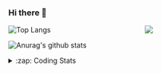 ### Hi there 👋

<!--
**tao8687/tao8687** is a ✨ _special_ ✨ repository because its `README.md` (this file) appears on your GitHub profile.

Here are some ideas to get you started:

- 🔭 I’m currently working on ...
- 🌱 I’m currently learning ...
- 👯 I’m looking to collaborate on ...
- 🤔 I’m looking for help with ...
- 💬 Ask me about ...
- 📫 How to reach me: ...
- 😄 Pronouns: ...
- ⚡ Fun fact: ...
-->

<img align='right' src="https://media.giphy.com/media/M9gbBd9nbDrOTu1Mqx/giphy.gif" width="230">

![Top Langs](https://github-readme-stats.vercel.app/api/top-langs/?username=tao8687&layout=compact&title_color=23238E&text_color=A67D3D)

![Anurag's github stats](https://github-readme-stats.vercel.app/api?username=tao8687&show_icons=true&&text_color=A67D3D&title_color=23238E&show_icons=false&count_private=true&hide=stars)

<details>
  <summary>:zap: Coding Stats</summary>
  <b>
<!--START_SECTION:waka-->
![Profile Views](http://img.shields.io/badge/Profile%20Views-36-blue)

**🐱 My Github Data** 

> 🏆 5 Contributions in the Year 2021
 > 
> 📦 583.3 kB Used in Github's Storage 
 > 
> 🚫 Not Opted to Hire
 > 
> 📜 36 Public Repositories 
 > 
> 🔑 17 Private Repositories  
 > 
**I'm an Early 🐤** 

```text
🌞 Morning    68 commits     ███████░░░░░░░░░░░░░░░░░░   30.09% 
🌆 Daytime    70 commits     ███████░░░░░░░░░░░░░░░░░░   30.97% 
🌃 Evening    77 commits     ████████░░░░░░░░░░░░░░░░░   34.07% 
🌙 Night      11 commits     █░░░░░░░░░░░░░░░░░░░░░░░░   4.87%

```
📅 **I'm Most Productive on Wednesday** 

```text
Monday       31 commits     ███░░░░░░░░░░░░░░░░░░░░░░   13.72% 
Tuesday      18 commits     ██░░░░░░░░░░░░░░░░░░░░░░░   7.96% 
Wednesday    65 commits     ███████░░░░░░░░░░░░░░░░░░   28.76% 
Thursday     27 commits     ███░░░░░░░░░░░░░░░░░░░░░░   11.95% 
Friday       43 commits     ████░░░░░░░░░░░░░░░░░░░░░   19.03% 
Saturday     23 commits     ██░░░░░░░░░░░░░░░░░░░░░░░   10.18% 
Sunday       19 commits     ██░░░░░░░░░░░░░░░░░░░░░░░   8.41%

```


📊 **This Week I Spent My Time On** 

```text
⌚︎ Time Zone: Asia/Shanghai

💬 Programming Languages: 
C++                      11 hrs 32 mins      ██████████████████░░░░░░░   73.41% 
Python                   1 hr 10 mins        ██░░░░░░░░░░░░░░░░░░░░░░░   7.5% 
Other                    1 hr 2 mins         █░░░░░░░░░░░░░░░░░░░░░░░░   6.61% 
Protocol Buffer          56 mins             █░░░░░░░░░░░░░░░░░░░░░░░░   6.01% 
Markdown                 28 mins             ░░░░░░░░░░░░░░░░░░░░░░░░░   3.01%

🔥 Editors: 
VS Code                  15 hrs 43 mins      █████████████████████████   100.0%

🐱‍💻 Projects: 
transport-auto           13 hrs 43 mins      █████████████████████░░░░   87.27% 
diamond-auto             57 mins             █░░░░░░░░░░░░░░░░░░░░░░░░   6.08% 
apollo                   37 mins             █░░░░░░░░░░░░░░░░░░░░░░░░   4.02% 
cartographer_ros         24 mins             ░░░░░░░░░░░░░░░░░░░░░░░░░   2.59% 
Unknown Project          0 secs              ░░░░░░░░░░░░░░░░░░░░░░░░░   0.04%

💻 Operating System: 
Linux                    15 hrs 43 mins      █████████████████████████   100.0%

```

**I Mostly Code in C++** 

```text
C++                      8 repos             ██████████░░░░░░░░░░░░░░░   42.11% 
C                        5 repos             ██████░░░░░░░░░░░░░░░░░░░   26.32% 
Python                   3 repos             ████░░░░░░░░░░░░░░░░░░░░░   15.79% 
Makefile                 1 repo              █░░░░░░░░░░░░░░░░░░░░░░░░   5.26% 
Jupyter Notebook         1 repo              █░░░░░░░░░░░░░░░░░░░░░░░░   5.26%

```


**Timeline**

![Chart not found](https://raw.githubusercontent.com/tao8687/tao8687/master/charts/bar_graph.png) 


<!--END_SECTION:waka-->
</details>
